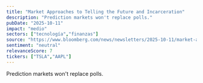 ```yaml
---
title: "Market Approaches to Telling the Future and Incarceration"
description: "Prediction markets won't replace polls."
pubDate: "2025-10-11"
impact: "medio"
sectors: ["tecnología","finanzas"]
source: "https://www.bloomberg.com/news/newsletters/2025-10-11/market-approaches-to-telling-the-future-and-incarceration"
sentiment: "neutral"
relevanceScore: 7
tickers: ["TSLA","AAPL"]
---
```


Prediction markets won't replace polls.

